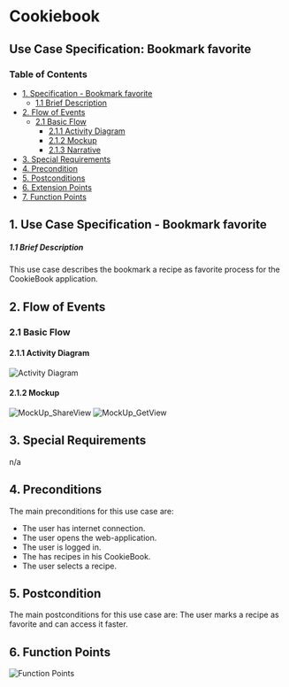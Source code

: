 # Cookiebook
## Use Case Specification: Bookmark favorite
### Table of Contents
- [1. Specification - Bookmark favorite](#1-specification-bookmarkFavorite)
    - [1.1 Brief Description](#11-brief-description)
- [2. Flow of Events](#2-flow-of-events)
    - [2.1 Basic Flow](#21-basic-flow)
        - [2.1.1 Activity Diagram](#211-activity-diagram)
        - [2.1.2 Mockup](#212-mockup)
        - [2.1.3 Narrative](#213-narrative)
- [3. Special Requirements](#3-special-requirements)
- [4. Precondition](#4-preconditions)  
- [5. Postconditions](#5-postconditions)
- [6. Extension Points](#6-extension-points)
- [7. Function Points](#7-function-points)

## 1. Use Case Specification - Bookmark favorite
##### 1.1 Brief Description
This use case describes the bookmark a recipe as favorite process for the CookieBook application.

## 2. Flow of Events
### 2.1 Basic Flow
#### 2.1.1 Activity Diagram
![Activity Diagram](images/UC_bookmarkFavorite.JPG)
#### 2.1.2 Mockup
![MockUp_ShareView](images/)
![MockUp_GetView](images/)
## 3. Special Requirements
n/a
## 4. Preconditions
The main preconditions for this use case are:
- The user has internet connection.
- The user opens the web-application.
- The user is logged in.
- The has recipes in his CookieBook.
- The user selects a recipe.
## 5. Postcondition
The main postconditions for this use case are:
The user marks a recipe as favorite and can access it faster.
## 6. Function Points
![Function Points](images/UC_bookmarkRecipe_fp.png)                                                                                                                                               
